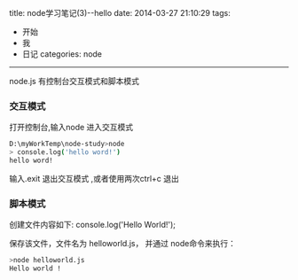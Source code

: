 title: node学习笔记(3)--hello
date: 2014-03-27 21:10:29
tags:
- 开始
- 我
- 日记
categories: node
---

node.js 有控制台交互模式和脚本模式

<!-- more -->
### 交互模式
打开控制台,输入node 进入交互模式 
```bash
D:\myWorkTemp\node-study>node
> console.log('hello word!')
hello word!
```

输入.exit 退出交互模式 ,或者使用两次ctrl+c 退出

### 脚本模式

创建文件内容如下:
console.log('Hello World!');

保存该文件，文件名为 helloworld.js， 并通过 node命令来执行：

```bash
>node helloworld.js 
Hello world !
```